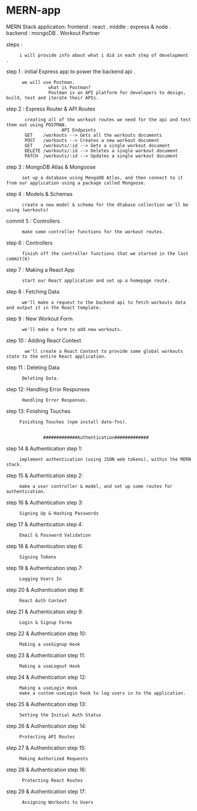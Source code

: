 # MERN-app
MERN Stack application:
frontend : react .
middle : express & node .
backend : mongoDB .
Workout Partner

steps :
         
         i will provide info about what i did in each step of development .
step 1 : initial Express app to power the backend api .
          
          we will use Postman.
                    what is Postman?
                    Postman is an API platform for developers to design, build, test and iterate their APIs.
    
          
          
          
          
step 2 : Express Router & API Routes




           creating all of the workout routes we need for the api and test them out using POSTMAN.
                         API Endpoints
           GET    /workouts --> Gets all the workouts documents
           POST   /workouts --> Creates a new workout document 
           GET    /workouts/:id --> Gets a single workout document
           DELETE /workouts/:id --> Deletes a single workout document
           PATCH  /workouts/:id --> Updates a single workout document
           
step 3 : MongoDB Atlas & Mongoose
                               
          set up a database using MongoDB Atlas, and then connect to it from our application using a package called Mongoose.

step 4 : Models & Schemas

          create a new model & schema for the dtabase collection we'll be using (workouts)
          
commit 5 : Controllers 

          make some controller functions for the workout routes.
          
step 6 : Controllers

          finish off the controller functions that we started in the last commit(6)

step 7 : Making a React App 

          start our React application and set up a homepage route.
    
step 8 : Fetching Data
          
          we'll make a request to the backend api to fetch workouts data and output it in the React template.

step 9 : New Workout Form

          we'll make a form to add new workouts.

step 10 : Adding React Context

           we'll create a React Context to provide some global workouts state to the entire React application.
           
step 11 : Deleting Data
          
          Deleting Data.
          
step 12: Handling Error Responses

          Handling Error Responses.

step 13: Finishing Touches
         
         Finishing Touches (npm install date-fns).


                  #############Authentication#############
                  
step 14 & Authentication step 1:

         implement authentication (using JSON web tokens), within the MERN stack.
         
step 15 & Authentication step 2:

         make a user controller & model, and set up some routes for authentication.

step 16 & Authentication step 3:

         Signing Up & Hashing Passwords

step 17 & Authentication step 4:

         Email & Password Validation

step 18 & Authentication step 6:

         Signing Tokens

step 19 & Authentication step 7:

         Logging Users In

step 20 & Authentication step 8:

         React Auth Context

step 21 & Authentication step 9:

         Login & Signup Forms

step 22 & Authentication step 10:

         Making a useSignup Hook

step 23 & Authentication step 11:

         Making a useLogout Hook
         
step 24 & Authentication step 12:

         Making a useLogin Hook
         make a custom useLogin hook to log users in to the application.

step 25 & Authentication step 13:

         Setting the Initial Auth Status

step 26 & Authentication step 14:

         Protecting API Routes

step 27 & Authentication step 15:

         Making Authorized Requests

step 28 & Authentication step 16:

          Protecting React Routes

step 29 & Authentication step 17:

          Assigning Workouts to Users
